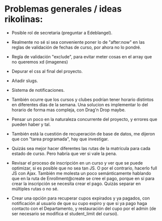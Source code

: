 # Problemas generales / ideas rikolinas:

- Posible rol de secretaria (preguntar a Edeblangel).

- Realmente no sé si sea conveniente poner lo de "after:now" en las reglas de validación de fechas de curso, por ahora no lo pondré.

- Regla de validación "exclude", para evitar meter cosas en el array que no queremos xd (imagenes)

- Depurar el css al final del proyecto.

- Añadir slugs.

- Sistema de notificaciones.

- También ocurre que los cursos y clubes podrían tener horario distintos en diferentes días de la semana. Una solucion es implementar lo del horario de forma mas compleja, con Drag'n Drop maybe.

- Pensar un poco en la naturaleza concurrente del proyecto, y errores que pueden haber y tal.

- También está la cuestión de recuperación de base de datos, me dijeron que con "tarea programada", hay que investigar.

- Quizás sea mejor hacer diferentes las rutas de la matrícula para cada estado de curso. Pero habría que ver si vale la pena.

- Revisar el proceso de inscripción en un curso y ver que se puede optimizar, si es posible que no sea tan JS. O por el contrario, hacerlo full JS con Ajax. También me molesta un poco semánticamente hablando que en la ruta de Enrollment@create se cree el pago, porque en sí para crear la inscripción se necesita crear el pago. Quizás separar en múltiples rutas o no sé.

- Crear una opción para recuperar cupos expirados y ya pagados, con notificación al usuario de que su cupo expiro y que si ya pago haga contacto con el Departamento, y restauración del cupo por el admin (de ser necesario se modifica el student_limit del cursoi).

